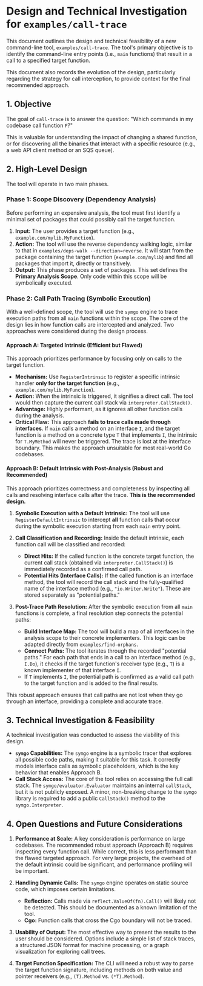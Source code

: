 # Design and Technical Investigation for `examples/call-trace`

This document outlines the design and technical feasibility of a new command-line tool, `examples/call-trace`. The tool's primary objective is to identify the command-line entry points (i.e., `main` functions) that result in a call to a specified target function.

This document also records the evolution of the design, particularly regarding the strategy for call interception, to provide context for the final recommended approach.

## 1. Objective

The goal of `call-trace` is to answer the question: "Which commands in my codebase call function `F`?"

This is valuable for understanding the impact of changing a shared function, or for discovering all the binaries that interact with a specific resource (e.g., a web API client method or an SQS queue).

## 2. High-Level Design

The tool will operate in two main phases.

### Phase 1: Scope Discovery (Dependency Analysis)

Before performing an expensive analysis, the tool must first identify a minimal set of packages that could possibly call the target function.

1.  **Input:** The user provides a target function (e.g., `example.com/mylib.MyFunction`).
2.  **Action:** The tool will use the reverse dependency walking logic, similar to that in `examples/deps-walk --direction=reverse`. It will start from the package containing the target function (`example.com/mylib`) and find all packages that import it, directly or transitively.
3.  **Output:** This phase produces a set of packages. This set defines the **Primary Analysis Scope**. Only code within this scope will be symbolically executed.

### Phase 2: Call Path Tracing (Symbolic Execution)

With a well-defined scope, the tool will use the `symgo` engine to trace execution paths from all `main` functions within the scope. The core of the design lies in how function calls are intercepted and analyzed. Two approaches were considered during the design process.

#### Approach A: Targeted Intrinsic (Efficient but Flawed)

This approach prioritizes performance by focusing only on calls to the target function.

*   **Mechanism:** Use `RegisterIntrinsic` to register a specific intrinsic handler **only for the target function** (e.g., `example.com/mylib.MyFunction`).
*   **Action:** When the intrinsic is triggered, it signifies a direct call. The tool would then capture the current call stack via `interpreter.CallStack()`.
*   **Advantage:** Highly performant, as it ignores all other function calls during the analysis.
*   **Critical Flaw:** This approach **fails to trace calls made through interfaces**. If `main` calls a method on an interface `I`, and the target function is a method on a concrete type `T` that implements `I`, the intrinsic for `T.MyMethod` will never be triggered. The trace is lost at the interface boundary. This makes the approach unsuitable for most real-world Go codebases.

#### Approach B: Default Intrinsic with Post-Analysis (Robust and Recommended)

This approach prioritizes correctness and completeness by inspecting all calls and resolving interface calls after the trace. **This is the recommended design.**

1.  **Symbolic Execution with a Default Intrinsic:** The tool will use `RegisterDefaultIntrinsic` to intercept **all** function calls that occur during the symbolic execution starting from each `main` entry point.

2.  **Call Classification and Recording:** Inside the default intrinsic, each function call will be classified and recorded:
    *   **Direct Hits:** If the called function is the concrete target function, the current call stack (obtained via `interpreter.CallStack()`) is immediately recorded as a confirmed call path.
    *   **Potential Hits (Interface Calls):** If the called function is an interface method, the tool will record the call stack and the fully-qualified name of the interface method (e.g., `"io.Writer.Write"`). These are stored separately as "potential paths."

3.  **Post-Trace Path Resolution:** After the symbolic execution from all `main` functions is complete, a final resolution step connects the potential paths:
    *   **Build Interface Map:** The tool will build a map of all interfaces in the analysis scope to their concrete implementers. This logic can be adapted directly from `examples/find-orphans`.
    *   **Connect Paths:** The tool iterates through the recorded "potential paths." For each path that ends in a call to an interface method (e.g., `I.Do`), it checks if the target function's receiver type (e.g., `T`) is a known implementer of that interface `I`.
    *   If `T` implements `I`, the potential path is confirmed as a valid call path to the target function and is added to the final results.

This robust approach ensures that call paths are not lost when they go through an interface, providing a complete and accurate trace.

## 3. Technical Investigation & Feasibility

A technical investigation was conducted to assess the viability of this design.

*   **`symgo` Capabilities:** The `symgo` engine is a symbolic tracer that explores all possible code paths, making it suitable for this task. It correctly models interface calls as symbolic placeholders, which is the key behavior that enables Approach B.
*   **Call Stack Access:** The core of the tool relies on accessing the full call stack. The `symgo/evaluator.Evaluator` maintains an internal `callStack`, but it is not publicly exposed. A minor, non-breaking change to the `symgo` library is required to add a public `CallStack()` method to the `symgo.Interpreter`.

## 4. Open Questions and Future Considerations

1.  **Performance at Scale:** A key consideration is performance on large codebases. The recommended robust approach (Approach B) requires inspecting every function call. While correct, this is less performant than the flawed targeted approach. For very large projects, the overhead of the default intrinsic could be significant, and performance profiling will be important.

2.  **Handling Dynamic Calls:** The `symgo` engine operates on static source code, which imposes certain limitations.
    *   **Reflection:** Calls made via `reflect.ValueOf(fn).Call()` will likely not be detected. This should be documented as a known limitation of the tool.
    *   **Cgo:** Function calls that cross the Cgo boundary will not be traced.

3.  **Usability of Output:** The most effective way to present the results to the user should be considered. Options include a simple list of stack traces, a structured JSON format for machine processing, or a graph visualization for exploring call trees.

4.  **Target Function Specification:** The CLI will need a robust way to parse the target function signature, including methods on both value and pointer receivers (e.g., `(T).Method` vs. `(*T).Method`).